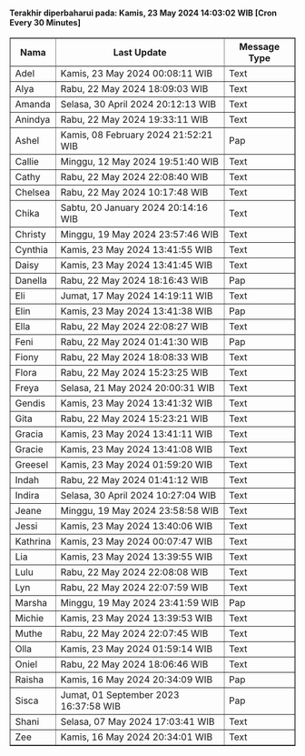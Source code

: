 #### Terakhir diperbaharui pada: Kamis, 23 May 2024 14:03:02 WIB [Cron Every 30 Minutes]

<table border='1'><tr><th>Nama</th><th>Last Update</th><th>Message Type</th></tr><tr><td>Adel</td><td>Kamis, 23 May 2024 00:08:11 WIB</td><td>Text</td></tr><tr><td>Alya</td><td>Rabu, 22 May 2024 18:09:03 WIB</td><td>Text</td></tr><tr><td>Amanda</td><td>Selasa, 30 April 2024 20:12:13 WIB</td><td>Text</td></tr><tr><td>Anindya</td><td>Rabu, 22 May 2024 19:33:11 WIB</td><td>Text</td></tr><tr><td>Ashel</td><td>Kamis, 08 February 2024 21:52:21 WIB</td><td>Pap</td></tr><tr><td>Callie</td><td>Minggu, 12 May 2024 19:51:40 WIB</td><td>Text</td></tr><tr><td>Cathy</td><td>Rabu, 22 May 2024 22:08:40 WIB</td><td>Text</td></tr><tr><td>Chelsea</td><td>Rabu, 22 May 2024 10:17:48 WIB</td><td>Text</td></tr><tr><td>Chika</td><td>Sabtu, 20 January 2024 20:14:16 WIB</td><td>Text</td></tr><tr><td>Christy</td><td>Minggu, 19 May 2024 23:57:46 WIB</td><td>Text</td></tr><tr><td>Cynthia</td><td>Kamis, 23 May 2024 13:41:55 WIB</td><td>Text</td></tr><tr><td>Daisy</td><td>Kamis, 23 May 2024 13:41:45 WIB</td><td>Text</td></tr><tr><td>Danella</td><td>Rabu, 22 May 2024 18:16:43 WIB</td><td>Pap</td></tr><tr><td>Eli</td><td>Jumat, 17 May 2024 14:19:11 WIB</td><td>Text</td></tr><tr><td>Elin</td><td>Kamis, 23 May 2024 13:41:38 WIB</td><td>Pap</td></tr><tr><td>Ella</td><td>Rabu, 22 May 2024 22:08:27 WIB</td><td>Text</td></tr><tr><td>Feni</td><td>Rabu, 22 May 2024 01:41:30 WIB</td><td>Pap</td></tr><tr><td>Fiony</td><td>Rabu, 22 May 2024 18:08:33 WIB</td><td>Text</td></tr><tr><td>Flora</td><td>Rabu, 22 May 2024 15:23:25 WIB</td><td>Text</td></tr><tr><td>Freya</td><td>Selasa, 21 May 2024 20:00:31 WIB</td><td>Text</td></tr><tr><td>Gendis</td><td>Kamis, 23 May 2024 13:41:32 WIB</td><td>Text</td></tr><tr><td>Gita</td><td>Rabu, 22 May 2024 15:23:21 WIB</td><td>Text</td></tr><tr><td>Gracia</td><td>Kamis, 23 May 2024 13:41:11 WIB</td><td>Text</td></tr><tr><td>Gracie</td><td>Kamis, 23 May 2024 13:41:08 WIB</td><td>Text</td></tr><tr><td>Greesel</td><td>Kamis, 23 May 2024 01:59:20 WIB</td><td>Text</td></tr><tr><td>Indah</td><td>Rabu, 22 May 2024 01:41:12 WIB</td><td>Text</td></tr><tr><td>Indira</td><td>Selasa, 30 April 2024 10:27:04 WIB</td><td>Text</td></tr><tr><td>Jeane</td><td>Minggu, 19 May 2024 23:58:58 WIB</td><td>Text</td></tr><tr><td>Jessi</td><td>Kamis, 23 May 2024 13:40:06 WIB</td><td>Text</td></tr><tr><td>Kathrina</td><td>Kamis, 23 May 2024 00:07:47 WIB</td><td>Text</td></tr><tr><td>Lia</td><td>Kamis, 23 May 2024 13:39:55 WIB</td><td>Text</td></tr><tr><td>Lulu</td><td>Rabu, 22 May 2024 22:08:08 WIB</td><td>Text</td></tr><tr><td>Lyn</td><td>Rabu, 22 May 2024 22:07:59 WIB</td><td>Text</td></tr><tr><td>Marsha</td><td>Minggu, 19 May 2024 23:41:59 WIB</td><td>Pap</td></tr><tr><td>Michie</td><td>Kamis, 23 May 2024 13:39:53 WIB</td><td>Text</td></tr><tr><td>Muthe</td><td>Rabu, 22 May 2024 22:07:45 WIB</td><td>Text</td></tr><tr><td>Olla</td><td>Kamis, 23 May 2024 01:59:14 WIB</td><td>Text</td></tr><tr><td>Oniel</td><td>Rabu, 22 May 2024 18:06:46 WIB</td><td>Text</td></tr><tr><td>Raisha</td><td>Kamis, 16 May 2024 20:34:09 WIB</td><td>Pap</td></tr><tr><td>Sisca</td><td>Jumat, 01 September 2023 16:37:58 WIB</td><td>Pap</td></tr><tr><td>Shani</td><td>Selasa, 07 May 2024 17:03:41 WIB</td><td>Text</td></tr><tr><td>Zee</td><td>Kamis, 16 May 2024 20:34:01 WIB</td><td>Text</td></tr></table>